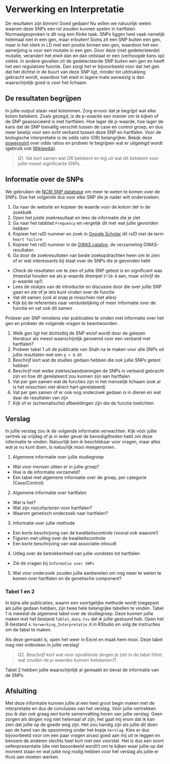 # Verwerking en Interpretatie

De resultaten zijn binnen! Goed gedaan!
Nu willen we natuurlijk weten waarom deze SNPs een rol zouden kunnen spelen in hartfalen. Normaalgesproken is dit nog een flinke taak. SNPs liggen heel vaak namelijk helemaal niet in een gen, maar erbuiten! Soms zit een SNP buiten een gen, maar is het sterk in LD met een positie binnen een gen, waardoor het een aanwijzing is voor een mutatie in een gen. Door deze (niet gedetecteerde) mutatie, verandert het eiwit dan en dan ontstaat er een (verhoogde kans op) ziekte. In andere gevallen zit de gedetecteerde SNP buiten een gen en heeft het een regulatoire functie. Dan zorgt het er bijvoorbeeld voor dat het gen dat het dichtst in de buurt van deze SNP ligt, minder tot uitdrukking gebracht wordt, waardoor het eiwit in lagere mate aanwezig is dan waarschijnlijk goed is voor het lichaam. 

## De resultaten begrijpen

In jullie output staan veel kolommen. Zorg ervoor dat je begrijpt wat elke kolom betekent. Zoals gezegd, is de p-waarde een manier om te kijken of de SNP geassocieerd is met hartfalen. Hoe lager de p-waarde, hoe lager de kans dat de SNP toevallig verschilt tussen de case en control groep, en dus meer bewijs voor een echt verband tussen deze SNP en hartfalen. Voor de biologische interpretatie is de odds ratio (OR) belangrijker. Bekijk deze [powerpoint](http://courses.washington.edu/b516/lectures_2009/Odds_Ratios.pdf) over odds ratios en probeer te begrijpen wat er uitgelegd wordt (gebruik ook [Wikipedia](https://nl.wikipedia.org/wiki/Odds_ratio)).

> Q1. Vat kort samen wat OR betekent en leg uit wat dit betekent voor jullie meest significante SNPs.

## Informatie over de SNPs

We gebruiken de [NCBI SNP database](https://www.ncbi.nlm.nih.gov/snp/) om meer te weten te komen over de SNPs. Doe het volgende dus voor elke SNP die je nader wilt onderzoeken.
1. Ga naar de website en kopieer de waarde voor de kolom `SNP` in de zoekbalk
2. Open het juiste zoekresultaat en lees de informatie die je ziet
3. Ga naar het tabblad `Frequency` en vergelijk dit met wat jullie gevonden hebben
4. Kopieer het rsID nummer en zoek in [Google Scholar](https://scholar.google.com/) dit rsID met de term `heart failure`
5. Kopieer het rsID nummer in de [GWAS catalog](https://www.ebi.ac.uk/gwas/home), de verzameling GWAS-resultaten
6. Ga door de zoekresultaten van beide zoekopdrachten heen om te zien of er wat interessants bij staat over de SNPs die je gevonden hebt
  * Check de resultaten om te zien of jullie SNP getest is en significant was (meestal houden we als p-waarde drempel `5*10-8` aan, maar schrijf de p-waarde op!)
  * Lees de stukjes van de introductie en discussie door die over jullie SNP gaan en zie of je iets kunt vinden over de functie
  * Vat dit samen (ook al snap je misschien niet alles)
  * Kijk bij de referenties naar verduidelijking of meer informatie over de functie en vat ook dit samen

Probeer per SNP minstens vier publicaties te vinden met informatie over het gen en probeer de volgende vragen te beantwoorden.
1. Welk gen ligt het dichtstbij de SNP en/of wordt door de gelezen literatuur als meest waarschijnlijk genoemd voor een verband met hartfalen?
2. Probeer tabel 1 uit de publicatie van Shah na te maken voor alle SNPs uit jullie resultaten met een `p < 0.05`
3. Beschrijf kort wat de studies gedaan hebben die ook jullie SNPs getest hebben
4. Beschrijf met welke ziektes/aandoeningen de SNPs in verband gebracht zijn en hoe dit gerelateerd zou kunnen zijn aan hartfalen
4. Vat per gen samen wat de functies zijn in het menselijk lichaam (ook al is het misschien niet direct hart-gerelateerd)
5. Vat per gen samen of er ook nog onderzoek gedaan is in dieren en wat daar de resultaten van zijn
6. Kijk of er (schematische) afbeeldingen zijn die de functie toelichten

## Verslag

In jullie verslag zou ik de volgende informatie verwachten. Kijk vóór jullie vertrek op vrijdag of je in ieder geval de benodigdheden hebt om deze informatie te vinden. Natuurlijk ben ik beschikbaar voor vragen, maar alles wat je nu kunt doen, is natuurlijk mooi meegenomen.
1. Algemene informatie over jullie studiegroep
  * Wat voor mensen zitten er in jullie groep?
  * Hoe is de informatie verzameld?
  * Een tabel met algemene informatie over de groep, per categorie (Case/Control)
2. Algemene informatie over hartfalen
  * Wat is het?
  * Wat zijn risicofactoren voor hartfalen?
  * Waarom genetisch onderzoek naar hartfalen?
3. Informatie over jullie methode
  * Een korte beschrijving van de kwaliteitscontrole (vooral ook waarom!)
  * Figuren met uitleg over de kwaliteitscontrole
  * Een korte beschrijving van wat associatie inhoudt
4. Uitleg over de betrokkenheid van jullie vondsten tot hartfalen
  * Zie de vragen bij `Informatie over SNPs`
5. Wat voor onderzoek zouden jullie aanbevelen om nog meer te weten te komen over hartfalen en de genetische component?

### Tabel 1 en 2

In bijna alle publicaties, waarin een soortgelijke methode wordt toegepast als jullie gedaan hebben, zijn twee hele belangrijke tabellen te vinden. Tabel 1 is meestal de algemene tabel over de studiegroep. Deze kunnen jullie maken met het bestand `Table1_data.tsv` dat ik jullie gestuurd heb. Open het R-bestand `4.Verwerking_Interpretatie.R` in RStudio en volg de instructies om de tabel te maken.

Als deze gemaakt is, open het weer in Excel en maak hem mooi. Deze tabel mag niet ontbreken in jullie verslag!

> Q2. Beschrijf kort wat voor opvallende dingen je ziet in de tabel (Hint: wat zouden de p-waardes kunnen betekenen?)

Tabel 2 hebben jullie waarschijnlijk al gemaakt en bevat de informatie van de SNPs.

## Afsluiting

Met deze informatie kunnen jullie al een heel groot begin maken met de interpretatie en dus de conclusies van het verslag. Vóór jullie vertrekken zou ik dan ook graag een korte samenvatting horen van jullie verslag. Geen zorgen als dingen nog niet helemaal af zijn, het gaat mij erom dat ik kan zien dat jullie op de goede weg zijn. Het zou handig zijn als jullie dit doen aan de hand van de opsomming onder het kopje `Verslag`. Kies er dus bijvoorbeeld voor om een paar vragen alvast goed aan mij uit te leggen en benoem de anderen slechts heel kort met een voorstel. Het is dus een soort oefenpresentatie (die niet beoordeeld wordt!) om te kijken waar jullie op dat moment staan en wat jullie nog nodig hebben voor het verslag als jullie er thuis aan moeten werken.
